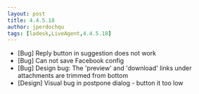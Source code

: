 ```yaml
---
layout: post
title: 4.4.5.18
author: jperdochqu
tags: [ladesk,LiveAgent,4.4.5.18]
---
```


- [Bug] Reply button in suggestion does not work
- [Bug] Can not save Facebook config
- [Bug] Design bug: The 'preview' and 'download' links under attachments are trimmed from bottom
- [Design] Visual bug in postpone dialog - button it too low
